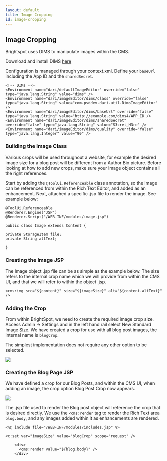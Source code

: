 ```yaml
---
layout: default
title: Image Cropping
id: image-cropping
---
```


## Image Cropping

Brightspot uses DIMS to manipulate images within the CMS. 

Download and install DIMS [here](https://github.com/beetlebugorg/mod_dims)

Configuration is managed through your context.xml. Define your `baseUrl` including the App ID and the `sharedSecret`.

    <!-- DIMs -->
    <Environment name="dari/defaultImageEditor" override="false" type="java.lang.String" value="dims" />
    <Environment name="dari/imageEditor/dims/class" override="false" type="java.lang.String" value="com.psddev.dari.util.DimsImageEditor" />
    <Environment name="dari/imageEditor/dims/baseUrl" override="false" type="java.lang.String" value="http://example.com/dims4/APP_ID />
    <Environment name="dari/imageEditor/dims/sharedSecret" override="false" type="java.lang.String" value="S3cret_H3re" />
    <Environment name="dari/imageEditor/dims/quality" override="false" type="java.lang.Integer" value="90" />


### Building the Image Class

Various crops will be used throughout a website, for example the desired image size for a blog post will be different from a Author Bio picture. Before looking at how to add new crops, make sure your Image object contains all the right references.

Start by adding the `@ToolUi.Referenceable` class annotation, so the Image can be referenced from within the Rich Text Editor, and added as an enhancement. Next, attached a specific .jsp file to render the image. See example below:


	@ToolUi.Referenceable
	@Renderer.Engine("JSP")
	@Renderer.Script("/WEB-INF/modules/image.jsp")

	public class Image extends Content {

	private StorageItem file;
	private String altText;

	}

### Creating the Image JSP

The Image object .jsp file can be as simple as the example below. The size refers to the internal crop name which we will provide from within the CMS UI, and that we will refer to within the object .jsp.

    <cms:img src="${content}" size="${imageSize}" alt="${content.altText}" />
    
### Adding the Crop

From within BrightSpot, we need to create the required image crop size. Access Admin -> Settings and in the left hand rail select New Standard Image Size. We have created a crop for use with all blog post images, the internal name is `blogCrop`.

The simplest implementation does not require any other option to be selected.

![](http://docs.brightspot.s3.amazonaws.com/new-crop.png)


### Creating the Blog Page JSP

We have defined a crop for our Blog Posts, and within the CMS UI, when adding an image, the crop option Blog Post Crop now appears. 

![](http://docs.brightspot.s3.amazonaws.com/crop-ui-choice.png)

The .jsp file used to render the Blog post object will reference the crop that is desired directly. We use the `<cms:render` tag to render the Rich Text area `blog.body`, and any images added within it as enhancements are rendered.

    <%@ include file="/WEB-INF/modules/includes.jsp" %>

    <c:set var="imageSize" value="blogCrop" scope="request" />

        <div>
          <cms:render value="${blog.body}" />
	  	</div>